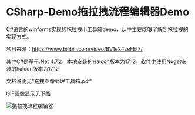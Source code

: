 # CSharp-Demo拖拉拽流程编辑器Demo

C#语言的winforms实现的拖拉拽小工具箱demo，从中主要能够了解到拖拉拽的实现方式。

项目来源：https://www.bilibili.com/video/BV1e24zeFEt7/  

其中C#是基于.Net 4.7.2，本地安装的Halcon版本为17.12，软件中使用Nuget安装的halcon版本为17.12

文档说明见”拖拽图像处理工具箱.pdf“

GIF图像显示见下图



![拖拉拽流程编辑器](https://github.com/user-attachments/assets/1c6286d2-dce6-412f-b325-22f0d7b5cc80)